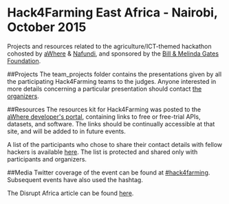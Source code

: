 # Hack4Farming East Africa - Nairobi, October 2015

Projects and resources related to the agriculture/ICT-themed hackathon cohosted by [aWhere](http://www.awhere.com/) & [Nafundi](https://nafundi.com/), and sponsored by the [Bill & Melinda Gates Foundation](www.gatesfoundation.org/). 

##Projects
The team_projects folder contains the presentations given by all the participating Hack4Farming teams to the judges. Anyone interested in more details concerning a particular presentation should contact [the organizers](mailto:hack4eafarming@gmail.com).

##Resources
The resources kit for Hack4Farming was posted to the [aWhere developer's portal](https://developer.awhere.com/hack4farming), containing links to free or free-trial APIs, datasets, and software. The links should be continually accessible at that site, and will be added to in future events.

A list of the participants who chose to share their contact details with fellow hackers is available [here](https://docs.google.com/spreadsheets/d/1dZhUWJkZDhQIIQwxmYXYj8yZU3NbiOCXaoqU14SYVZQ/edit#gid=0). The list is protected and shared only with participants and organizers. 

##Media
Twitter coverage of the event can be found at [#hack4farming](https://twitter.com/search?f=tweets&vertical=default&q=%23hack4farming&src=typd). Subsequent events have also used the hashtag.

The Disrupt Africa article can be found [here](http://disrupt-africa.com/2015/09/kenyan-hack4farming-event-seeks-solutions-to-agricultural-data-challenges/).